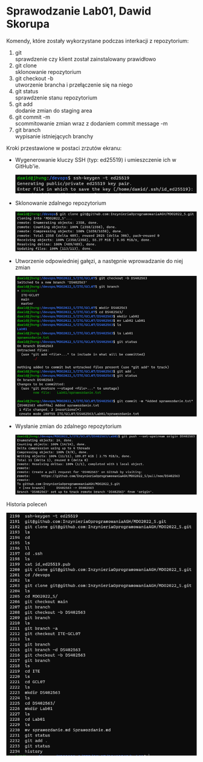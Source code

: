 # Sprawodzanie Lab01, Dawid Skorupa

Komendy, które zostały wykorzystane podczas interkacji z repozytorium:
1. git  
 sprawdzenie czy klient został zainstalowany prawidłowo
2. git clone  
 sklonowanie repozytorium  
3. git checkout -b  
 utworzenie brancha i przełączenie się na niego  
4. git status  
 sprawdzenie stanu repozytorium  
5. git add  
 dodanie zmian do staging area  
6. git commit -m  
 scommitowanie zmian wraz z dodaniem commit message -m  
7. git branch  
 wypisanie istniejących branchy

Kroki przestawione w postaci zrzutów ekranu:

* Wygenerowanie kluczy SSH (typ: ed25519) i umieszczenie ich w GitHub'ie.

  ![title](key.png)

* Sklonowanie zdalnego repozytorium

  ![title](clone.png)

* Utworzenie odpowiedniej gałęzi, a następnie wprowadzanie do niej zmian

  ![title](branch.png)

* Wysłanie zmian do zdalnego repozytorium

  ![title](push.png)

Historia poleceń

  ![title](history.png)